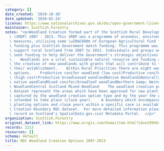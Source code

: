 ```yaml
---
category: []
date_created: '2019-10-30'
date_updated: '2020-01-24'
license: https://www.nationalarchives.gov.uk/doc/open-government-licence/version/3/
maintainer: Scottish.Forestry
notes: "<p>Woodland Creation formed part of the Scottish Rural Development Programme\
  \ (SRDP) 2007 - 2013. This SRDP was a programme of economic, environmental and social\
  \ measures, utilising some \u20AC680m of European Agricultural Fund for Rural Development\
  \ funding plus Scottish Government match funding. This programme was designed to\
  \ support rural Scotland from 2007 to 2013. Individuals and groups were able to\
  \ seek funding to help deliver the Government's strategic objectives in rural Scotland.\
  \    Woodlands are a vital sustainable natural resource and funding aims to encourage\
  \ the creation of new woodlands with grants that will contribute to the cost of\
  \ their establishment.    Within Rural Priorities there are eight woodland creation\
  \ options.    Productive conifer woodland (low cost)Productive conifer woodland\
  \ (high cost)Productive broadleaved woodlandNative WoodlandsNaturally regenerated\
  \ native woodlandMixed conifer/broadleaf woodlandNorthern &amp; Western Isles Native\
  \ WoodlandCentral Scotland Mixed Woodland    The woodland creation polygons in this\
  \ dataset represent the areas which have been approved for new planting. Data is\
  \ captured by the woodland creation option type and by the year the planting is\
  \ intended to take place (claim year).    A boundary which encompasses all the new\
  \ planting options and claim years within a specific case is available in the Woodland\
  \ Creation Boundary RDC dataset.  For more detailed information please see the metadata\
  \ record on Scotland's SpatialData.gov.scot Metadata Portal.  </p>"
organization: Scottish.Forestry
original_dataset_link: https://www.arcgis.com/home/item.html?id=e19945d8db6d456c9649c9b0ad23c762
records: 2213
resources: []
schema: default
title: RDC Woodland Creation Options 2007-2013
---
```

